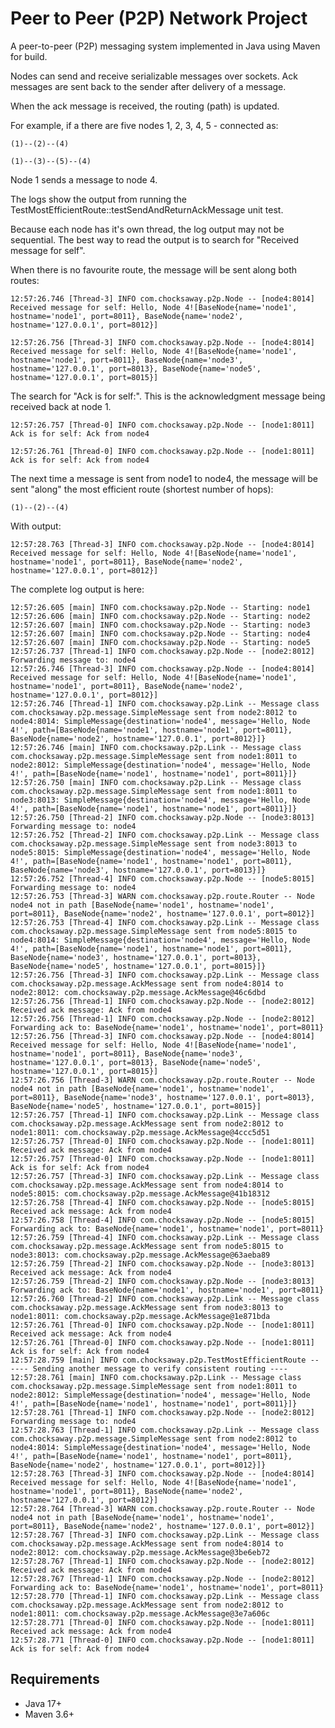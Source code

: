 # Peer to Peer (P2P) Network Project

A peer-to-peer (P2P) messaging system implemented in Java using Maven for build. 

Nodes can send and receive serializable messages over sockets.
Ack messages are sent back to the sender after delivery of a message.

When the ack message is received, the routing (path) is updated.

For example, if a there are five nodes 1, 2, 3, 4, 5 - connected as:

    (1)--(2)--(4)

    (1)--(3)--(5)--(4)

Node 1 sends a message to node 4.  

The logs show the output from running the TestMostEfficientRoute::testSendAndReturnAckMessage unit test.

Because each node has it's own thread, the log output may not be sequential.  The best way to read the output is to search for "Received message for self".

When there is no favourite route, the message will be sent along both routes:

    12:57:26.746 [Thread-3] INFO com.chocksaway.p2p.Node -- [node4:8014] Received message for self: Hello, Node 4![BaseNode{name='node1', hostname='node1', port=8011}, BaseNode{name='node2', hostname='127.0.0.1', port=8012}]

    12:57:26.756 [Thread-3] INFO com.chocksaway.p2p.Node -- [node4:8014] Received message for self: Hello, Node 4![BaseNode{name='node1', hostname='node1', port=8011}, BaseNode{name='node3', hostname='127.0.0.1', port=8013}, BaseNode{name='node5', hostname='127.0.0.1', port=8015}]

The search for "Ack is for self:".  This is the acknowledgment message being received back at node 1.

    12:57:26.757 [Thread-0] INFO com.chocksaway.p2p.Node -- [node1:8011] Ack is for self: Ack from node4

    12:57:26.761 [Thread-0] INFO com.chocksaway.p2p.Node -- [node1:8011] Ack is for self: Ack from node4

The next time a message is sent from node1 to node4, the message will be sent "along" the most efficient route (shortest number of hops):
    
    (1)--(2)--(4)

With output:

    12:57:28.763 [Thread-3] INFO com.chocksaway.p2p.Node -- [node4:8014] Received message for self: Hello, Node 4![BaseNode{name='node1', hostname='node1', port=8011}, BaseNode{name='node2', hostname='127.0.0.1', port=8012}]

The complete log output is here:
```
12:57:26.605 [main] INFO com.chocksaway.p2p.Node -- Starting: node1
12:57:26.606 [main] INFO com.chocksaway.p2p.Node -- Starting: node2
12:57:26.607 [main] INFO com.chocksaway.p2p.Node -- Starting: node3
12:57:26.607 [main] INFO com.chocksaway.p2p.Node -- Starting: node4
12:57:26.607 [main] INFO com.chocksaway.p2p.Node -- Starting: node5
12:57:26.737 [Thread-1] INFO com.chocksaway.p2p.Node -- [node2:8012] Forwarding message to: node4 
12:57:26.746 [Thread-3] INFO com.chocksaway.p2p.Node -- [node4:8014] Received message for self: Hello, Node 4![BaseNode{name='node1', hostname='node1', port=8011}, BaseNode{name='node2', hostname='127.0.0.1', port=8012}]
12:57:26.746 [Thread-1] INFO com.chocksaway.p2p.Link -- Message class com.chocksaway.p2p.message.SimpleMessage sent from node2:8012 to node4:8014: SimpleMessage{destination='node4', message='Hello, Node 4!', path=[BaseNode{name='node1', hostname='node1', port=8011}, BaseNode{name='node2', hostname='127.0.0.1', port=8012}]}
12:57:26.746 [main] INFO com.chocksaway.p2p.Link -- Message class com.chocksaway.p2p.message.SimpleMessage sent from node1:8011 to node2:8012: SimpleMessage{destination='node4', message='Hello, Node 4!', path=[BaseNode{name='node1', hostname='node1', port=8011}]}
12:57:26.750 [main] INFO com.chocksaway.p2p.Link -- Message class com.chocksaway.p2p.message.SimpleMessage sent from node1:8011 to node3:8013: SimpleMessage{destination='node4', message='Hello, Node 4!', path=[BaseNode{name='node1', hostname='node1', port=8011}]}
12:57:26.750 [Thread-2] INFO com.chocksaway.p2p.Node -- [node3:8013] Forwarding message to: node4     
12:57:26.752 [Thread-2] INFO com.chocksaway.p2p.Link -- Message class com.chocksaway.p2p.message.SimpleMessage sent from node3:8013 to node5:8015: SimpleMessage{destination='node4', message='Hello, Node 4!', path=[BaseNode{name='node1', hostname='node1', port=8011}, BaseNode{name='node3', hostname='127.0.0.1', port=8013}]}
12:57:26.752 [Thread-4] INFO com.chocksaway.p2p.Node -- [node5:8015] Forwarding message to: node4
12:57:26.753 [Thread-3] WARN com.chocksaway.p2p.route.Router -- Node node4 not in path [BaseNode{name='node1', hostname='node1', port=8011}, BaseNode{name='node2', hostname='127.0.0.1', port=8012}]
12:57:26.753 [Thread-4] INFO com.chocksaway.p2p.Link -- Message class com.chocksaway.p2p.message.SimpleMessage sent from node5:8015 to node4:8014: SimpleMessage{destination='node4', message='Hello, Node 4!', path=[BaseNode{name='node1', hostname='node1', port=8011}, BaseNode{name='node3', hostname='127.0.0.1', port=8013}, BaseNode{name='node5', hostname='127.0.0.1', port=8015}]}
12:57:26.756 [Thread-3] INFO com.chocksaway.p2p.Link -- Message class com.chocksaway.p2p.message.AckMessage sent from node4:8014 to node2:8012: com.chocksaway.p2p.message.AckMessage@46c6dbd
12:57:26.756 [Thread-1] INFO com.chocksaway.p2p.Node -- [node2:8012] Received ack message: Ack from node4
12:57:26.756 [Thread-1] INFO com.chocksaway.p2p.Node -- [node2:8012] Forwarding ack to: BaseNode{name='node1', hostname='node1', port=8011}
12:57:26.756 [Thread-3] INFO com.chocksaway.p2p.Node -- [node4:8014] Received message for self: Hello, Node 4![BaseNode{name='node1', hostname='node1', port=8011}, BaseNode{name='node3', hostname='127.0.0.1', port=8013}, BaseNode{name='node5', hostname='127.0.0.1', port=8015}]
12:57:26.756 [Thread-3] WARN com.chocksaway.p2p.route.Router -- Node node4 not in path [BaseNode{name='node1', hostname='node1', port=8011}, BaseNode{name='node3', hostname='127.0.0.1', port=8013}, BaseNode{name='node5', hostname='127.0.0.1', port=8015}]
12:57:26.757 [Thread-1] INFO com.chocksaway.p2p.Link -- Message class com.chocksaway.p2p.message.AckMessage sent from node2:8012 to node1:8011: com.chocksaway.p2p.message.AckMessage@4ccc5d51
12:57:26.757 [Thread-0] INFO com.chocksaway.p2p.Node -- [node1:8011] Received ack message: Ack from node4
12:57:26.757 [Thread-0] INFO com.chocksaway.p2p.Node -- [node1:8011] Ack is for self: Ack from node4
12:57:26.757 [Thread-3] INFO com.chocksaway.p2p.Link -- Message class com.chocksaway.p2p.message.AckMessage sent from node4:8014 to node5:8015: com.chocksaway.p2p.message.AckMessage@41b18312
12:57:26.758 [Thread-4] INFO com.chocksaway.p2p.Node -- [node5:8015] Received ack message: Ack from node4
12:57:26.758 [Thread-4] INFO com.chocksaway.p2p.Node -- [node5:8015] Forwarding ack to: BaseNode{name='node1', hostname='node1', port=8011}
12:57:26.759 [Thread-4] INFO com.chocksaway.p2p.Link -- Message class com.chocksaway.p2p.message.AckMessage sent from node5:8015 to node3:8013: com.chocksaway.p2p.message.AckMessage@63aeba89
12:57:26.759 [Thread-2] INFO com.chocksaway.p2p.Node -- [node3:8013] Received ack message: Ack from node4
12:57:26.759 [Thread-2] INFO com.chocksaway.p2p.Node -- [node3:8013] Forwarding ack to: BaseNode{name='node1', hostname='node1', port=8011}
12:57:26.760 [Thread-2] INFO com.chocksaway.p2p.Link -- Message class com.chocksaway.p2p.message.AckMessage sent from node3:8013 to node1:8011: com.chocksaway.p2p.message.AckMessage@1e871bda
12:57:26.761 [Thread-0] INFO com.chocksaway.p2p.Node -- [node1:8011] Received ack message: Ack from node4
12:57:26.761 [Thread-0] INFO com.chocksaway.p2p.Node -- [node1:8011] Ack is for self: Ack from node4
12:57:28.759 [main] INFO com.chocksaway.p2p.TestMostEfficientRoute -- ---- Sending another message to verify consistent routing ----
12:57:28.761 [main] INFO com.chocksaway.p2p.Link -- Message class com.chocksaway.p2p.message.SimpleMessage sent from node1:8011 to node2:8012: SimpleMessage{destination='node4', message='Hello, Node 4!', path=[BaseNode{name='node1', hostname='node1', port=8011}]}
12:57:28.761 [Thread-1] INFO com.chocksaway.p2p.Node -- [node2:8012] Forwarding message to: node4
12:57:28.763 [Thread-1] INFO com.chocksaway.p2p.Link -- Message class com.chocksaway.p2p.message.SimpleMessage sent from node2:8012 to node4:8014: SimpleMessage{destination='node4', message='Hello, Node 4!', path=[BaseNode{name='node1', hostname='node1', port=8011}, BaseNode{name='node2', hostname='127.0.0.1', port=8012}]}
12:57:28.763 [Thread-3] INFO com.chocksaway.p2p.Node -- [node4:8014] Received message for self: Hello, Node 4![BaseNode{name='node1', hostname='node1', port=8011}, BaseNode{name='node2', hostname='127.0.0.1', port=8012}]
12:57:28.764 [Thread-3] WARN com.chocksaway.p2p.route.Router -- Node node4 not in path [BaseNode{name='node1', hostname='node1', port=8011}, BaseNode{name='node2', hostname='127.0.0.1', port=8012}]
12:57:28.767 [Thread-3] INFO com.chocksaway.p2p.Link -- Message class com.chocksaway.p2p.message.AckMessage sent from node4:8014 to node2:8012: com.chocksaway.p2p.message.AckMessage@3be6eb72
12:57:28.767 [Thread-1] INFO com.chocksaway.p2p.Node -- [node2:8012] Received ack message: Ack from node4
12:57:28.767 [Thread-1] INFO com.chocksaway.p2p.Node -- [node2:8012] Forwarding ack to: BaseNode{name='node1', hostname='node1', port=8011}
12:57:28.770 [Thread-1] INFO com.chocksaway.p2p.Link -- Message class com.chocksaway.p2p.message.AckMessage sent from node2:8012 to node1:8011: com.chocksaway.p2p.message.AckMessage@3e7a606c
12:57:28.771 [Thread-0] INFO com.chocksaway.p2p.Node -- [node1:8011] Received ack message: Ack from node4
12:57:28.771 [Thread-0] INFO com.chocksaway.p2p.Node -- [node1:8011] Ack is for self: Ack from node4
```

## Requirements

- Java 17+
- Maven 3.6+


